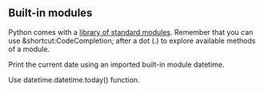 ## Built-in modules

Python comes with a [library of standard modules](https://docs.python.org/3/library/). Remember that you can use &shortcut:CodeCompletion; after a dot (.) to explore available methods of a module.  
  
Print the current date using an imported built-in module datetime.  

<div class='hint'>Use datetime.datetime.today() function.</div>
